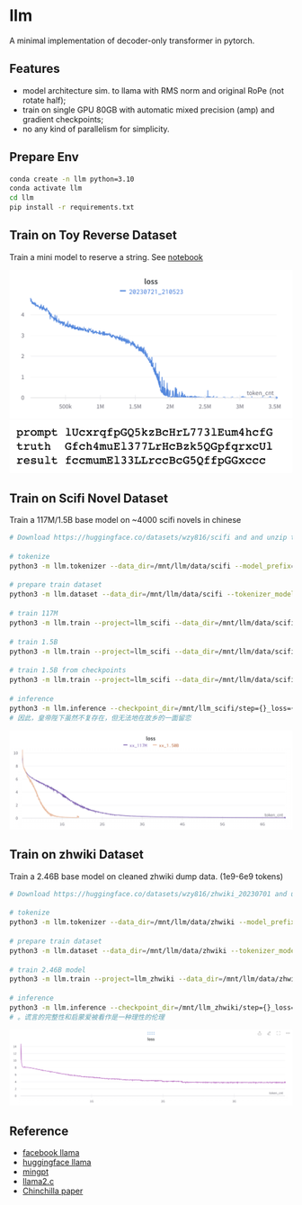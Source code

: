 # llm

A minimal implementation of decoder-only transformer in pytorch.

## Features

- model architecture sim. to llama with RMS norm and original RoPe (not rotate half);
- train on single GPU 80GB with automatic mixed precision (amp) and gradient checkpoints;
- no any kind of parallelism for simplicity.

## Prepare Env

```bash
conda create -n llm python=3.10
conda activate llm
cd llm
pip install -r requirements.txt
```

## Train on Toy Reverse Dataset

Train a mini model to reserve a string. See [notebook](toyreverse.ipynb)

![loss](images/llm_toyreverse_loss.png)
![result](images/llm_toyreverse_result.png)

## Train on Scifi Novel Dataset

Train a 117M/1.5B base model on ~4000 scifi novels in chinese

```bash
# Download https://huggingface.co/datasets/wzy816/scifi and and unzip to data/scifi.

# tokenize
python3 -m llm.tokenizer --data_dir=/mnt/llm/data/scifi --model_prefix=/mnt/llm/tokenizer/scifi_16000 --vocab_size=16000

# prepare train dataset
python3 -m llm.dataset --data_dir=/mnt/llm/data/scifi --tokenizer_model_file=/mnt/llm/tokenizer/scifi_16000.model --context_size=1024

# train 117M
python3 -m llm.train --project=llm_scifi --data_dir=/mnt/llm/data/scifi --tokenizer_model_file=/mnt/llm/tokenizer/scifi_16000.model --output_dir=/mnt/llm_scifi --config_file=/mnt/llm/config/scifi_117M.yaml

# train 1.5B
python3 -m llm.train --project=llm_scifi --data_dir=/mnt/llm/data/scifi --tokenizer_model_file=/mnt/llm/tokenizer/scifi_16000.model --output_dir=/mnt/llm_scifi --config_file=/mnt/llm/config/scifi_1.5B.yaml

# train 1.5B from checkpoints
python3 -m llm.train --project=llm_scifi --data_dir=/mnt/llm/data/scifi --tokenizer_model_file=/mnt/llm/tokenizer/scifi_16000.model --checkpoint_dir=/mnt/llm_scifi/step={}_loss={} --output_dir=/mnt/llm_scifi --config_file=/mnt/llm/config/scifi_1.5B.yaml --init_step={}

# inference
python3 -m llm.inference --checkpoint_dir=/mnt/llm_scifi/step={}_loss={} --tokenizer_model_file=/mnt/llm/tokenizer/scifi_16000.model --prompt='在越来越现代的社会里，科学其实是无处不在的，它随时随地与我们日常生活的一切，与我们所有人密切相关' --max_new_tokens=16
# 因此，皇帝陛下虽然不复存在，但无法地在故乡的一面留恋
```

![loss](images/llm_scifi_loss.png)

## Train on zhwiki Dataset

Train a 2.46B base model on cleaned zhwiki dump data. (1e9-6e9 tokens)

```bash
# Download https://huggingface.co/datasets/wzy816/zhwiki_20230701 and unzip to data/zhwiki.

# tokenize
python3 -m llm.tokenizer --data_dir=/mnt/llm/data/zhwiki --model_prefix=/mnt/llm/tokenizer/zhwiki_16000 --vocab_size=16000

# prepare train dataset
python3 -m llm.dataset --data_dir=/mnt/llm/data/zhwiki --tokenizer_model_file=/mnt/llm/tokenizer/zhwiki_16000.model --context_size=2048

# train 2.46B model
python3 -m llm.train --project=llm_zhwiki --data_dir=/mnt/llm/data/zhwiki --tokenizer_model_file=/mnt/llm/tokenizer/zhwiki_16000.model --output_dir=/mnt/llm_zhwiki --config_file=/mnt/llm/config/zhwiki_2.46B.yaml

# inference
python3 -m llm.inference --checkpoint_dir=/mnt/llm_zhwiki/step={}_loss={} --tokenizer_model_file=/mnt/llm/tokenizer/zhwiki_16000.model --prompt='在越来越现代的社会里，科学其实是无处不在的，它随时随地与我们日常生活的一切，与我们所有人密切相关' --max_new_tokens=16
# 。谎言的完整性和启蒙爱被看作是一种理性的伦理
```

![loss](images/llm_zhwiki_loss.png)

## Reference

- [facebook llama](https://github.com/facebookresearch/llama/blob/main/llama/model.py)
- [huggingface llama](https://github.com/huggingface/transformers/blob/main/src/transformers/models/llama/modeling_llama.py)
- [mingpt](https://github.com/karpathy/minGPT/blob/master/mingpt/model.py)
- [llama2.c](https://github.com/karpathy/llama2.c/blob/master/model.py)
- [Chinchilla paper](https://arxiv.org/pdf/2203.15556.pdf)
